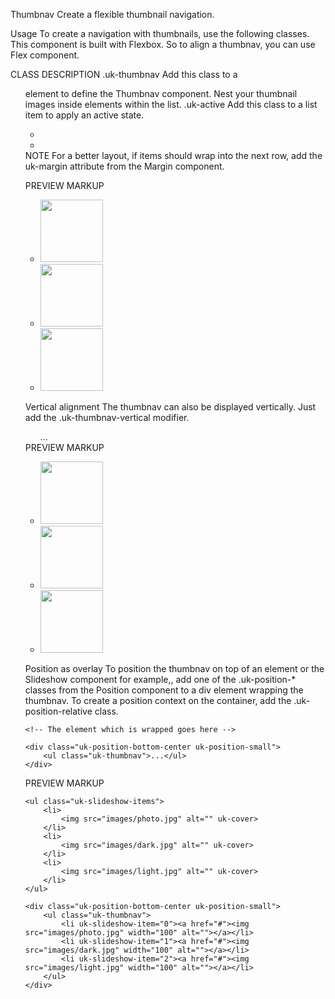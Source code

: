 

Thumbnav
Create a flexible thumbnail navigation.

Usage
To create a navigation with thumbnails, use the following classes. This component is built with Flexbox. So to align a thumbnav, you can use Flex component.

CLASS	DESCRIPTION
.uk-thumbnav	Add this class to a <ul> element to define the Thumbnav component. Nest your thumbnail images inside <a> elements within the list.
.uk-active	Add this class to a list item to apply an active state.
<ul class="uk-thumbnav">
    <li class="uk-active"><a href=""><img src="" alt=""></a></li>
    <li><a href=""><img src="" alt=""></a></li>
</ul>
NOTE For a better layout, if items should wrap into the next row, add the uk-margin attribute from the Margin component.

PREVIEW
MARKUP

<ul class="uk-thumbnav" uk-margin>
    <li class="uk-active"><a href="#"><img src="images/photo.jpg" width="100" alt=""></a></li>
    <li><a href="#"><img src="images/dark.jpg" width="100" alt=""></a></li>
    <li><a href="#"><img src="images/light.jpg" width="100" alt=""></a></li>
</ul>


Vertical alignment
The thumbnav can also be displayed vertically. Just add the .uk-thumbnav-vertical modifier.

<ul class="uk-thumbnav uk-thumbnav-vertical">...</ul>
PREVIEW
MARKUP

<ul class="uk-thumbnav uk-thumbnav-vertical" uk-margin>
    <li class="uk-active"><a href="#"><img src="images/photo.jpg" width="100" alt=""></a></li>
    <li><a href="#"><img src="images/dark.jpg" width="100" alt=""></a></li>
    <li><a href="#"><img src="images/light.jpg" width="100" alt=""></a></li>
</ul>



Position as overlay
To position the thumbnav on top of an element or the Slideshow component for example,, add one of the .uk-position-* classes from the Position component to a div element wrapping the thumbnav. To create a position context on the container, add the .uk-position-relative class.

<div class="uk-position-relative">

    <!-- The element which is wrapped goes here -->

    <div class="uk-position-bottom-center uk-position-small">
        <ul class="uk-thumbnav">...</ul>
    </div>

</div>
PREVIEW
MARKUP


<div class="uk-position-relative" uk-slideshow="animation: fade">

    <ul class="uk-slideshow-items">
        <li>
            <img src="images/photo.jpg" alt="" uk-cover>
        </li>
        <li>
            <img src="images/dark.jpg" alt="" uk-cover>
        </li>
        <li>
            <img src="images/light.jpg" alt="" uk-cover>
        </li>
    </ul>

    <div class="uk-position-bottom-center uk-position-small">
        <ul class="uk-thumbnav">
            <li uk-slideshow-item="0"><a href="#"><img src="images/photo.jpg" width="100" alt=""></a></li>
            <li uk-slideshow-item="1"><a href="#"><img src="images/dark.jpg" width="100" alt=""></a></li>
            <li uk-slideshow-item="2"><a href="#"><img src="images/light.jpg" width="100" alt=""></a></li>
        </ul>
    </div>

</div>
